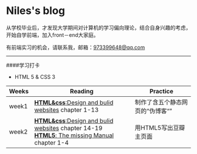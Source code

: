 # Niles's blog


从学校毕业后，才发现大学期间对计算机的学习偏向理论，结合自身兴趣的考虑，开始自学前端，加入front－end大家庭。  

有前端实习的机会，请联系我，邮箱：<973399648@qq.com>
***
####学习打卡
- HTML 5 & CSS 3
  

 Weeks|Reading| Practice
---|---|---
week1 | [**HTML&css**:Design and bulid websites](https://book.douban.com/subject/21338365/) chapter 1-13| 制作了含五个静态网页的“伪博客“”
week2 | [**HTML&css**:Design and bulid websites](https://book.douban.com/subject/21338365/)  chapter 14-19<br>[**HTML5**: The missing Manual](https://book.douban.com/subject/26354468/)  chapter 1-4| 用HTML5写出豆瓣主页面
